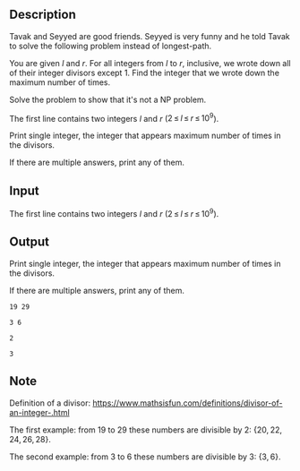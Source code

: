 ## Description

<div><p>Tavak and Seyyed are good friends. Seyyed is very funny and he told Tavak to solve the following problem instead of <span class="tex-font-style-it">longest-path</span>.</p><p>You are given <span class="tex-span"><i>l</i></span> and <span class="tex-span"><i>r</i></span>. For all integers from <span class="tex-span"><i>l</i></span> to <span class="tex-span"><i>r</i></span>, inclusive, we wrote down all of their integer divisors except <span class="tex-span">1</span>. Find the integer that we wrote down the maximum number of times.</p><p>Solve the problem to show that it's not a <span class="tex-font-style-it">NP</span> problem.</p></div><div class="input-specification"><p>The first line contains two integers <span class="tex-span"><i>l</i></span> and <span class="tex-span"><i>r</i></span> (<span class="tex-span">2 ≤ <i>l</i> ≤ <i>r</i> ≤ 10<sup class="upper-index">9</sup></span>).</p></div><div class="output-specification"><p>Print single integer, the integer that appears maximum number of times in the divisors. </p><p>If there are multiple answers, print any of them.</p></div>

## Input

<p>The first line contains two integers <span class="tex-span"><i>l</i></span> and <span class="tex-span"><i>r</i></span> (<span class="tex-span">2 ≤ <i>l</i> ≤ <i>r</i> ≤ 10<sup class="upper-index">9</sup></span>).</p>

## Output

<p>Print single integer, the integer that appears maximum number of times in the divisors. </p><p>If there are multiple answers, print any of them.</p>





```input1
19 29

```




```input2
3 6

```




```output1
2

```




```output2
3

```



## Note

<p>Definition of a divisor: <a href="https://www.mathsisfun.com/definitions/divisor-of-an-integer-.html">https://www.mathsisfun.com/definitions/divisor-of-an-integer-.html</a></p><p>The first example: from <span class="tex-span">19</span> to <span class="tex-span">29</span> these numbers are divisible by <span class="tex-span">2</span>: <span class="tex-span">{20, 22, 24, 26, 28}</span>.</p><p>The second example: from <span class="tex-span">3</span> to <span class="tex-span">6</span> these numbers are divisible by <span class="tex-span">3</span>: <span class="tex-span">{3, 6}</span>.</p>

